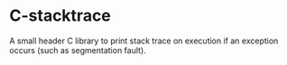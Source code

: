# C-stacktrace
A small header C library to print stack trace on execution if an exception occurs (such as segmentation fault).
